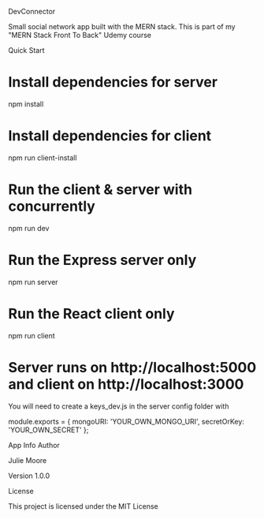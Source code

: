 DevConnector

Small social network app built with the MERN stack. This is part of my "MERN Stack Front To Back" Udemy course

Quick Start

# Install dependencies for server
npm install

# Install dependencies for client
npm run client-install

# Run the client & server with concurrently
npm run dev

# Run the Express server only
npm run server

# Run the React client only
npm run client

# Server runs on http://localhost:5000 and client on http://localhost:3000

You will need to create a keys_dev.js in the server config folder with

module.exports = {
  mongoURI: 'YOUR_OWN_MONGO_URI',
  secretOrKey: 'YOUR_OWN_SECRET'
};

App Info
Author

Julie Moore

Version 1.0.0

License

This project is licensed under the MIT License
